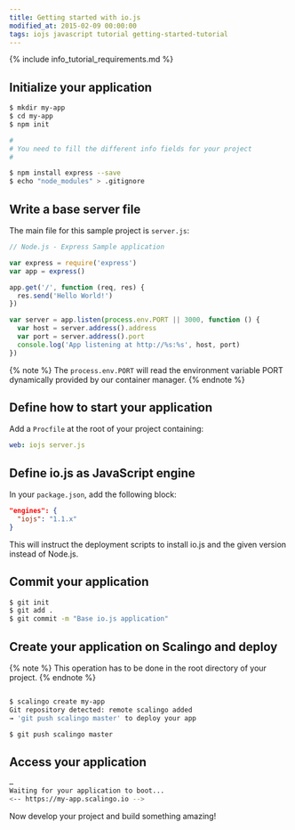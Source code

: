 ```yaml
---
title: Getting started with io.js
modified_at: 2015-02-09 00:00:00
tags: iojs javascript tutorial getting-started-tutorial
---
```


{% include info_tutorial_requirements.md %}

## Initialize your application

```bash
$ mkdir my-app
$ cd my-app
$ npm init

#
# You need to fill the different info fields for your project
#

$ npm install express --save
$ echo "node_modules" > .gitignore
```

## Write a base server file

The main file for this sample project is `server.js`:

```js
// Node.js - Express Sample application

var express = require('express')
var app = express()

app.get('/', function (req, res) {
  res.send('Hello World!')
})

var server = app.listen(process.env.PORT || 3000, function () {
  var host = server.address().address
  var port = server.address().port
  console.log('App listening at http://%s:%s', host, port)
})
```

{% note %}
  The `process.env.PORT` will read the environment variable PORT dynamically provided by our container manager.
{% endnote %}

## Define how to start your application

Add a `Procfile` at the root of your project containing:

```yaml
web: iojs server.js
```

## Define io.js as JavaScript engine

In your `package.json`, add the following block:

```json
"engines": {
  "iojs": "1.1.x"
}
```

This will instruct the deployment scripts to install io.js and the given
version instead of Node.js.

## Commit your application

```bash
$ git init
$ git add .
$ git commit -m "Base io.js application"
```

## Create your application on Scalingo and deploy

{% note %}
  This operation has to be done in the root directory of your project.
{% endnote %}

```bash

$ scalingo create my-app
Git repository detected: remote scalingo added
→ 'git push scalingo master' to deploy your app

$ git push scalingo master
```

## Access your application

```bash
…
Waiting for your application to boot...
<-- https://my-app.scalingo.io -->
```

Now develop your project and build something amazing!
